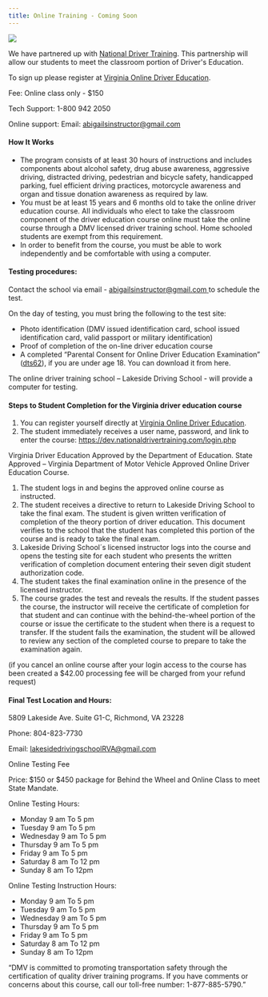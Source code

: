 ```yaml
---
title: Online Training - Coming Soon
---
```



![](/assets/ndti-logo-docx.png)

We have partnered up with [National Driver Training](https://www.nationaldrivertraining.com/). This partnership will allow our students to meet the classroom portion of Driver's Education.

To sign up please register at [Virginia Online Driver Education](https://dev.nationaldrivertraining.com/aff-landing.php?age=Teen&state=VA&affid=1081&pid=23).

Fee: Online class only - $150

Tech Support: 1-800 942 2050

Online support: Email: abigailsinstructor@gmail.com

#### How It Works

* The program consists of at least 30 hours of instructions and includes components about alcohol safety, drug abuse awareness, aggressive driving, distracted driving, pedestrian and bicycle safety, handicapped parking, fuel efficient driving practices, motorcycle awareness and organ and tissue donation awareness as required by law.
* You must be at least 15 years and 6 months old to take the online driver education course. All individuals who elect to take the classroom component of the driver education course online must take the online course through a DMV licensed driver training school. Home schooled students are exempt from this requirement.
* In order to benefit from the course, you must be able to work independently and be comfortable with using a computer.

#### Testing procedures:

Contact the school via email - [abigailsinstructor@gmail.com ](https://abigailsdrivingschool.com/en/abigailsinstructor@gmail.com)to schedule the test.

On the day of testing, you must bring the following to the test site:

* Photo identification (DMV issued identification card, school issued identification card, valid passport or military identification)
* Proof of completion of the on-line driver education course
* A completed “Parental Consent for Online Driver Education Examination” ([dts62](http://www.safedrivingacademy.net/wp-content/uploads/2018/05/dts62.pdf)), if you are under age 18. You can download it from here.

The online driver training school – Lakeside Driving School - will provide a computer for testing.

#### Steps to Student Completion for the Virginia driver education course

1. You can register yourself directly at [Virginia Online Driver Education](https://dev.nationaldrivertraining.com/aff-landing.php?age=Teen&state=VA&affid=1081&pid=23).
2. The student immediately receives a user name, password, and link to enter the course: <https://dev.nationaldrivertraining.com/login.php>

Virginia Driver Education Approved by the Department of Education. State Approved – Virginia Department of Motor Vehicle Approved Online Driver Education Course.

1. The student logs in and begins the approved online course as instructed.
2. The student receives a directive to return to Lakeside Driving School to take the final exam. The student is given written verification of completion of the theory portion of driver education. This document verifies to the school that the student has completed this portion of the course and is ready to take the final exam.
3. Lakeside Driving School´s licensed instructor logs into the course and opens the testing site for each student who presents the written verification of completion document entering their seven digit student authorization code.
4. The student takes the final examination online in the presence of the licensed instructor.
5. The course grades the test and reveals the results. If the student passes the course, the instructor will receive the certificate of completion for that student and can continue with the behind-the-wheel portion of the course or issue the certificate to the student when there is a request to transfer. If the student fails the examination, the student will be allowed to review any section of the completed course to prepare to take the examination again.

(if you cancel an online course after your login access to the course has been created a $42.00 processing fee will be charged from your refund request)

#### Final Test Location and Hours:

5809 Lakeside Ave. Suite G1-C, Richmond, VA 23228

Phone: 804-823-7730

Email: lakesidedrivingschoolRVA@gmail.com

Online Testing Fee

Price: $150 or $450 package for Behind the Wheel and Online Class to meet State Mandate.

Online Testing Hours:

* Monday 9 am To 5 pm
* Tuesday 9 am To 5 pm
* Wednesday 9 am To 5 pm
* Thursday 9 am To 5 pm
* Friday 9 am To 5 pm
* Saturday 8 am To 12 pm
* Sunday 8 am To 12pm

Online Testing Instruction Hours:

* Monday 9 am To 5 pm
* Tuesday 9 am To 5 pm
* Wednesday 9 am To 5 pm
* Thursday 9 am To 5 pm
* Friday 9 am To 5 pm
* Saturday 8 am To 12 pm
* Sunday 8 am To 12pm

“DMV is committed to promoting transportation safety through the certification of quality driver training programs. If you have comments or concerns about this course, call our toll-free number: 1-877-885-5790.”